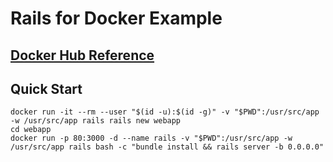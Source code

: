 # Rails for Docker Example
## [Docker Hub Reference](https://registry.hub.docker.com/_/rails/)
## Quick Start
```
docker run -it --rm --user "$(id -u):$(id -g)" -v "$PWD":/usr/src/app -w /usr/src/app rails rails new webapp
cd webapp
docker run -p 80:3000 -d --name rails -v "$PWD":/usr/src/app -w /usr/src/app rails bash -c "bundle install && rails server -b 0.0.0.0"
```
